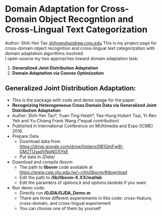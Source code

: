 Domain Adaptation for Cross-Domain Object Recogntion and Cross-Lingual Text Categorization
=========================
Author: Shih-Yen Tao <shihyen@andrew.cmu.edu>
This is my project page for cross-domain object recognition and cross-lingual text categorization with domain adaptation algorithms involved. </br>
I open-source my two approaches toward domain adaptation task: </br>
1. **Generalized Joint Distribution Adaptation** </br>
2. **Domain Adaptation via Convex Optimization** </br>

Generalized Joint Distribution Adaptation:
------
- This is the package with code and demo usage for the paper:</br>
- **Recognizing Heterogeneous Cross Domain Data via Generalized Joint Distribution Adaptation**</br>
- Auther: Shih-Yen Tao*, Yuan-Ting Hsieh*, Yao-Hung Hubert Tsai, Yi-Ren Yeh and Yu-Chiang Frank Wang (*equal contribution)
- Published in International Conference on MUltimedia and Expo (ICME) 2016.
- Prepare Data
	- Download data from <https://drive.google.com/drive/folders/0B1QmFw8l-GM2TUxadVNqNG1IYkE>
	- Put data in */Data/*
- Download and compile libsvm
	- The path to **libsvm** code available at
        <https://www.csie.ntu.edu.tw/~cjlin/libsvm/#download>
    - Edit the path to **/lib/libsvm-X.XX/matlab**
    - Edit the paramters of *options.k* and *options.lambda* if you want
- Run demo code:
	- Directly run **/GJDA/GJDA_Demo.m**
	- There are three different experiements in this code: cross-feature, cross-domain, and cross-lingual experiement
	- You can choose one of them by yourself
